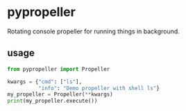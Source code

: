 # pypropeller
Rotating console propeller for running things in background.

## usage
```python
from pypropeller import Propeller

kwargs = {"cmd": ["ls"],
          "info": "Demo propeller with shell ls"}
my_propeller = Propeller(**kwargs)
print(my_propeller.execute())
```
